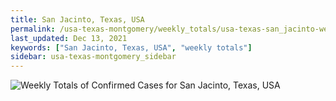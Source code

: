 ```yaml
---
title: San Jacinto, Texas, USA
permalink: /usa-texas-montgomery/weekly_totals/usa-texas-san_jacinto-weekly_totals.html
last_updated: Dec 13, 2021
keywords: ["San Jacinto, Texas, USA", "weekly totals"]
sidebar: usa-texas-montgomery_sidebar
---
```


![Weekly Totals of Confirmed Cases for San Jacinto, Texas, USA](/covid_tracker/images/graphs/usa-texas-san_jacinto-weekly_totals_graph.png)
